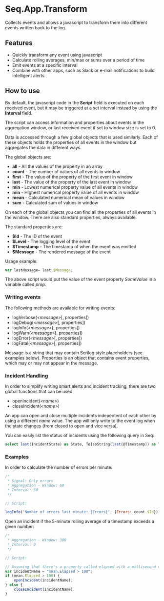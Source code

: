 # Seq.App.Transform
Collects events and allows a javascript to transform them into different events written back to the log.

## Features

- Quickly transform any event using javascript
- Calculate rolling averages, min/max or sums over a period of time
- Emit events at a specific interval
- Combine with other apps, such as Slack or e-mail notifications to build intelligent alerts

## How to use

By default, the javascript code in the **Script** field is executed on each received event, but it may be triggered at a set interval instead by using the **Interval** field.

The script can access information and properties about events in the aggregation window, or last received event if set to window size is set to 0.

Data is accessed through a few global objects that is used similarly. Each of these objects holds the properties of all events in the window but aggregates the data in different ways.

The global objects are:

- **all** - All the values of the property in an array
- **count** - The number of values of all events in window
- **first** - The value of the property of the first event in window
- **last** - The value of the property of the last event in window
- **min** - Lowest numerical property value of all events in window
- **min** - Highest numerical property value of all events in window
- **mean** - Calculated numerical mean of values in window
- **sum** - Calculated sum of values in window

On each of the global objects you can find all the properties of all events in the window. There are also standard properties, always available.

The standard properties are:

- **$Id** - The ID of the event
- **$Level** - The logging level of the event
- **$Timestamp** - The timestamp of when the event was emitted
- **$Message** - The rendered message of the event

Usage example:

```javascript
var lastMessage= last.$Message;
```

The above script would put the value of the event property *SomeValue* in a variable called *prop*.

### Writing events

The following methods are available for writing events:

- logVerbose(*&lt;message&gt;*[, properties])
- logDebug(*&lt;message&gt;*[, properties])
- logInfo(*&lt;message&gt;*[, properties])
- logWarn(*&lt;message&gt;*[, properties])
- logError(*&lt;message&gt;*[, properties])
- logFatal(*&lt;message&gt;*[, properties])

Message is a string that may contain Serilog style placeholders (see examples below). Properties is an object that contains event properties, which may or may not appear in the message.

### Incident Handling

In order to simplify writing smart alerts and incident tracking, there are two global functions that can be used:

- openIncident(*&lt;name&gt;*)
- closeIncident(*&lt;name&gt;*)

An app can open and close multiple incidents indepentent of each other by using a different _name_ value. The app will only write to the event log when the state changes (from closed to open and vice versa).

You can easily list the status of incidents using the following query in Seq:

```sql
select last(IncidentState) as State, ToIsoString(last(@Timestamp)) as Timestamp from stream where length(IncidentName) > 0 group by IncidentName
```

### Examples

In order to calculate the number of errors per minute:

```javascript
/*
 * Signal: Only errors
 * Aggregation - Window: 60
 * Interval: 60 
 */

// Script:

logInfo("Number of errors last minute: {Errors}", {Errors: count.$Id});
```

Open an incident if the 5-minute rolling average of a timestamp exceeds a given number:

```javascript
/*
 * Aggregation - Window: 300
 * Interval: 0
 */

// Script:

// Assuming that there's a property called elapsed with a millisecond value in it
var incidentName = "mean.Elapsed > 100";
if (mean.Elapsed > 100) {
    openIncident(incidentName);
} else {
	closeIncident(incidentName);
}
```